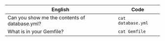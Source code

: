 English | Code
--- | ---
Can you show me the contents of database.yml? | `cat database.yml`
What is in your Gemfile? | `cat Gemfile`


